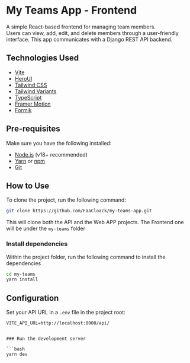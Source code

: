 # My Teams App - Frontend

A simple React-based frontend for managing team members.  
Users can view, add, edit, and delete members through a user-friendly interface. This app communicates with a Django REST API backend.


## Technologies Used

- [Vite](https://vitejs.dev/guide/)
- [HeroUI](https://heroui.com)
- [Tailwind CSS](https://tailwindcss.com)
- [Tailwind Variants](https://tailwind-variants.org)
- [TypeScript](https://www.typescriptlang.org)
- [Framer Motion](https://www.framer.com/motion)
- [Formik](https://formik.org)


## Pre-requisites

Make sure you have the following installed:

- [Node.js](https://nodejs.org/) (v18+ recommended)
- [Yarn](https://yarnpkg.com/) or [npm](https://www.npmjs.com/)
- [Git](https://git-scm.com/)

## How to Use

To clone the project, run the following command:

```bash
git clone https://github.com/FaaCloack/my-teams-app.git
```

This will clone both the API and the Web APP projects. 
The Frontend one will be under the `my-teams` folder

### Install dependencies
Within the project folder, run the following command to install the dependencies

```bash
cd my-teams
yarn install
```

## Configuration

Set your API URL in a `.env` file in the project root:

```env
VITE_API_URL=http://localhost:8000/api/


### Run the development server

```bash
yarn dev
```
